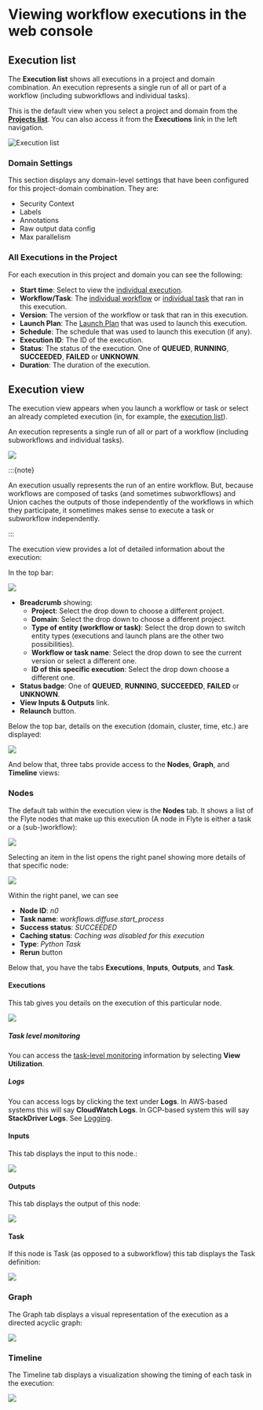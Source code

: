 # Viewing workflow executions in the web console

## Execution list

The **Execution list** shows all executions in a project and domain combination.
An execution represents a single run of all or part of a workflow (including subworkflows and individual tasks).

This is the default view when you select a project and domain from the [**Projects list**](index).
You can also access it from the **Executions** link in the left navigation.

![Execution list](/_static/images/execution-list.png)

### Domain Settings

This section displays any domain-level settings that have been configured for this project-domain combination. They are:

* Security Context
* Labels
* Annotations
* Raw output data config
* Max parallelism

### All Executions in the Project

For each execution in this project and domain you can see the following:

* **Start time**: Select to view the [individual execution](execution-view).
* **Workflow/Task**: The [individual workflow](workflow-view) or [individual task](task-view) that ran in this execution.
* **Version**: The version of the workflow or task that ran in this execution.
* **Launch Plan**: The [Launch Plan](launch-plan-view) that was used to launch this execution.
* **Schedule**: The schedule that was used to launch this execution (if any).
* **Execution ID**: The ID of the execution.
* **Status**: The status of the execution. One of **QUEUED**, **RUNNING**, **SUCCEEDED**, **FAILED** or **UNKNOWN**.
* **Duration**: The duration of the execution.


## Execution view

The execution view appears when you launch a workflow or task or select an already completed execution (in, for example, the [execution list](execution-list)).

An execution represents a single run of all or part of a workflow (including subworkflows and individual tasks).

![](/_static/images/execution-view.png)

:::{note}

An execution usually represents the run of an entire workflow.
But, because workflows are composed of tasks (and sometimes subworkflows) and Union caches the outputs of those independently of the workflows in which they participate, it sometimes makes sense to execute a task or subworkflow independently.

:::

The execution view provides a lot of detailed information about the execution:

In the top bar:

![](/_static/images/execution-view-topbar.png)

* **Breadcrumb** showing:
  * **Project**:
  Select the drop down to choose a different project.
  * **Domain**:
  Select the drop down to choose a different project.
  * **Type of entity (workflow or task)**:
  Select the drop down to switch entity types (executions and launch plans are the other two possibilities).
  * **Workflow or task name**:
  Select the drop down to see the current version or select a different one.
  * **ID of this specific execution**:
  Select the drop down choose a different one.
* **Status badge**:
One of **QUEUED**, **RUNNING**, **SUCCEEDED**, **FAILED** or **UNKNOWN**.
* **View Inputs & Outputs** link.
* **Relaunch** button.

Below the top bar, details on the execution (domain, cluster, time, etc.) are displayed:

![](/_static/images/execution-view-info.png)

And below that, three tabs provide access to the **Nodes**, **Graph**, and **Timeline** views:

### Nodes

The default tab within the execution view is the **Nodes** tab.
It shows a list of the Flyte nodes that make up this execution (A node in Flyte is either a task or a (sub-)workflow):

![](/_static/images/execution-view-nodes.png)

Selecting an item in the list opens the right panel showing more details of that specific node:

![](/_static/images/execution-view-right-panel.png)

Within the right panel, we can see

* **Node ID**: _n0_
* **Task name**: _workflows.diffuse.start_process_
* **Success status**: _SUCCEEDED_
* **Caching status**: _Caching was disabled for this execution_
* **Type**: _Python Task_
* **Rerun** button

Below that, you have the tabs **Executions**, **Inputs**, **Outputs**, and **Task**.

#### Executions

This tab gives you details on the execution of this particular node.

![](/_static/images/execution-view-right-panel-executions.png)

##### Task level monitoring

You can access the [task-level monitoring](task-level-monitoring) information by selecting **View Utilization**.

##### Logs

You can access logs by clicking the text under **Logs**.
In AWS-based systems this will say **CloudWatch Logs**.
In GCP-based system this will say **StackDriver Logs**. See [Logging](logging).

#### Inputs

This tab displays the input to this node.:

![](/_static/images/execution-view-right-panel-inputs.png)

#### Outputs

This tab displays the output of this node:

![](/_static/images/execution-view-right-panel-outputs.png)

#### Task

If this node is Task (as opposed to a subworkflow) this tab displays the Task definition:

![](/_static/images/execution-view-right-panel-task.png)

### Graph

The Graph tab displays a visual representation of the execution as a directed acyclic graph:

![](/_static/images/execution-view-graph.png)

### Timeline

The Timeline tab displays a visualization showing the timing of each task in the execution:

![](/_static/images/execution-view-timeline.png)
